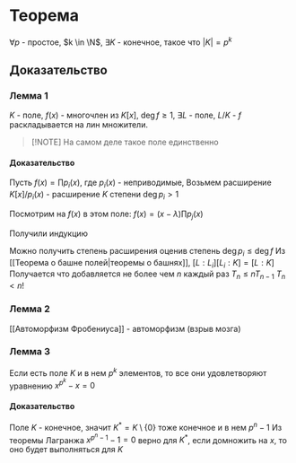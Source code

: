 # Теорема
$\forall p$ - простое, $k \in \N$, $\exists K$ - конечное, такое что $|K| = p^k$

## Доказательство
### Лемма 1
$K$ - поле, $f(x)$ - многочлен из $K[x]$, $\deg f \geq 1$, $\exists L$ - поле, $L/K$ - $f$ раскладывается на лин множители.

> [!NOTE] На самом деле такое поле единственно
#### Доказательство
Пусть $f(x) = \prod p_i(x)$, где $p_i(x)$ - неприводимые,
Возьмем расширение $K[x] / p_i(x)$ - расширение $K$ степени $\deg p_i > 1$

Посмотрим на $f(x)$ в этом поле:
$f(x) = (x - \lambda) \prod p_j(x)$

Получили индукцию

Можно получить степень расширения оценив степень $\deg p_i \leq \deg f$
Из [[Теорема о башне полей|теоремы о башнях]], $[L:L_i][L_i:K] = [L: K]$
Получается что добавляется не более чем $n$ каждый раз $T_n \leq nT_{n-1}$
$T_n < n!$
### Лемма 2
[[Автоморфизм Фробениуса]] - автоморфизм (взрыв мозга)
### Лемма 3
Если есть поле $K$ и в нем $p^k$ элементов, то все они удовлетворяют уравнению $x^{p^k} - x = 0$ 
#### Доказательство
Поле $K$ - конечное, значит $K^* = K \setminus \{0\}$ тоже конечное и в нем $p^n - 1$
Из теоремы Лагранжа $x^{p^n - 1} - 1 =0$ верно для $K^*$, если домножить на $x$, то оно будет выполняться для $K$